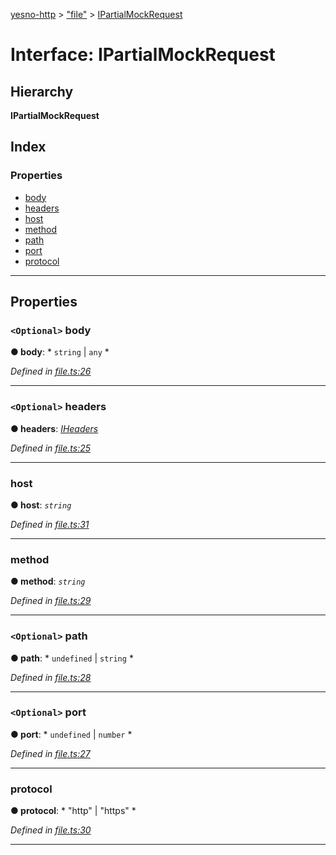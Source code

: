 [yesno-http](../README.md) > ["file"](../modules/_file_.md) > [IPartialMockRequest](../interfaces/_file_.ipartialmockrequest.md)

# Interface: IPartialMockRequest

## Hierarchy

**IPartialMockRequest**

## Index

### Properties

* [body](_file_.ipartialmockrequest.md#body)
* [headers](_file_.ipartialmockrequest.md#headers)
* [host](_file_.ipartialmockrequest.md#host)
* [method](_file_.ipartialmockrequest.md#method)
* [path](_file_.ipartialmockrequest.md#path)
* [port](_file_.ipartialmockrequest.md#port)
* [protocol](_file_.ipartialmockrequest.md#protocol)

---

## Properties

<a id="body"></a>

### `<Optional>` body

**● body**: * `string` &#124; `any`
*

*Defined in [file.ts:26](https://github.com/FormidableLabs/yesno/blob/b6b210e/src/file.ts#L26)*

___
<a id="headers"></a>

### `<Optional>` headers

**● headers**: *[IHeaders](_http_serializer_.iheaders.md)*

*Defined in [file.ts:25](https://github.com/FormidableLabs/yesno/blob/b6b210e/src/file.ts#L25)*

___
<a id="host"></a>

###  host

**● host**: *`string`*

*Defined in [file.ts:31](https://github.com/FormidableLabs/yesno/blob/b6b210e/src/file.ts#L31)*

___
<a id="method"></a>

###  method

**● method**: *`string`*

*Defined in [file.ts:29](https://github.com/FormidableLabs/yesno/blob/b6b210e/src/file.ts#L29)*

___
<a id="path"></a>

### `<Optional>` path

**● path**: * `undefined` &#124; `string`
*

*Defined in [file.ts:28](https://github.com/FormidableLabs/yesno/blob/b6b210e/src/file.ts#L28)*

___
<a id="port"></a>

### `<Optional>` port

**● port**: * `undefined` &#124; `number`
*

*Defined in [file.ts:27](https://github.com/FormidableLabs/yesno/blob/b6b210e/src/file.ts#L27)*

___
<a id="protocol"></a>

###  protocol

**● protocol**: * "http" &#124; "https"
*

*Defined in [file.ts:30](https://github.com/FormidableLabs/yesno/blob/b6b210e/src/file.ts#L30)*

___

